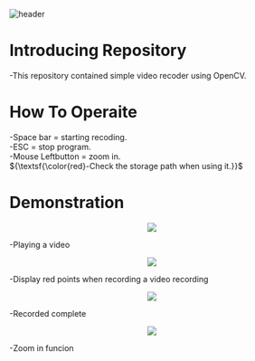 ![header](https://capsule-render.vercel.app/api?type=slice&color=auto&height=250&section=header&text=Video&nbsp;Recoder&fontSize=90)

# Introducing Repository
-This repository contained simple video recoder using OpenCV.

# How To Operaite
-Space bar = starting recoding.<br/>
-ESC = stop program.<br/>
-Mouse Leftbutton = zoom in.<br/>
${\textsf{\color{red}-Check the storage path when using it.}}$

# Demonstration
<p align="center">
  <img src="https://github.com/joyuns/Video_Recorder/assets/90548771/6058364c-a26a-474c-b51c-0789a427952c">
</p>
-Playing a video<br/>
<p align="center">
  <img src="https://github.com/joyuns/Video_Recorder/assets/90548771/1f29a73e-dfb5-4b76-824b-aeb66328baba">
</p>
-Display red points when recording a video recording<br/>
<p align="center">
  <img src="https://github.com/joyuns/Video_Recorder/assets/90548771/07b8e6cc-368c-4ade-8a55-29c60aa6ceb2">
</p>
-Recorded complete<br/>
<p align="center">
  <img src="https://github.com/joyuns/Video_Recorder/assets/90548771/4f6090bb-6bb9-4a49-8963-5832c4556878">
</p>
-Zoom in funcion<br/>

